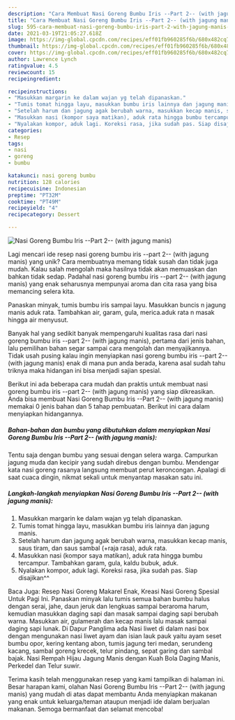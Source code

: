 ```yaml
---
description: "Cara Membuat Nasi Goreng Bumbu Iris --Part 2-- (with jagung manis) Anti Gagal"
title: "Cara Membuat Nasi Goreng Bumbu Iris --Part 2-- (with jagung manis) Anti Gagal"
slug: 595-cara-membuat-nasi-goreng-bumbu-iris-part-2-with-jagung-manis-anti-gagal
date: 2021-03-19T21:05:27.618Z
image: https://img-global.cpcdn.com/recipes/eff01fb960285f6b/680x482cq70/nasi-goreng-bumbu-iris-part-2-with-jagung-manis-foto-resep-utama.jpg
thumbnail: https://img-global.cpcdn.com/recipes/eff01fb960285f6b/680x482cq70/nasi-goreng-bumbu-iris-part-2-with-jagung-manis-foto-resep-utama.jpg
cover: https://img-global.cpcdn.com/recipes/eff01fb960285f6b/680x482cq70/nasi-goreng-bumbu-iris-part-2-with-jagung-manis-foto-resep-utama.jpg
author: Lawrence Lynch
ratingvalue: 4.5
reviewcount: 15
recipeingredient:

recipeinstructions:
- "Masukkan margarin ke dalam wajan yg telah dipanaskan."
- "Tumis tomat hingga layu, masukkan bumbu iris lainnya dan jagung manis."
- "Setelah harum dan jagung agak berubah warna, masukkan kecap manis, saus tiram, dan saus sambal (+raja rasa), aduk rata."
- "Masukkan nasi (kompor saya matikan), aduk rata hingga bumbu tercampur. Tambahkan garam, gula, kaldu bubuk, aduk."
- "Nyalakan kompor, aduk lagi. Koreksi rasa, jika sudah pas. Siap disajikan^^"
categories:
- Resep
tags:
- nasi
- goreng
- bumbu

katakunci: nasi goreng bumbu 
nutrition: 128 calories
recipecuisine: Indonesian
preptime: "PT32M"
cooktime: "PT49M"
recipeyield: "4"
recipecategory: Dessert

---
```



![Nasi Goreng Bumbu Iris --Part 2-- (with jagung manis)](https://img-global.cpcdn.com/recipes/eff01fb960285f6b/680x482cq70/nasi-goreng-bumbu-iris-part-2-with-jagung-manis-foto-resep-utama.jpg)

Lagi mencari ide resep nasi goreng bumbu iris --part 2-- (with jagung manis) yang unik? Cara membuatnya memang tidak susah dan tidak juga mudah. Kalau salah mengolah maka hasilnya tidak akan memuaskan dan bahkan tidak sedap. Padahal nasi goreng bumbu iris --part 2-- (with jagung manis) yang enak seharusnya mempunyai aroma dan cita rasa yang bisa memancing selera kita.

Panaskan minyak, tumis bumbu iris sampai layu. Masukkan buncis n jagung manis aduk rata. Tambahkan air, garam, gula, merica.aduk rata n masak hingga air menyusut.

Banyak hal yang sedikit banyak mempengaruhi kualitas rasa dari nasi goreng bumbu iris --part 2-- (with jagung manis), pertama dari jenis bahan, lalu pemilihan bahan segar sampai cara mengolah dan menyajikannya. Tidak usah pusing kalau ingin menyiapkan nasi goreng bumbu iris --part 2-- (with jagung manis) enak di mana pun anda berada, karena asal sudah tahu triknya maka hidangan ini bisa menjadi sajian spesial.


Berikut ini ada beberapa cara mudah dan praktis untuk membuat nasi goreng bumbu iris --part 2-- (with jagung manis) yang siap dikreasikan. Anda bisa membuat Nasi Goreng Bumbu Iris --Part 2-- (with jagung manis) memakai 0 jenis bahan dan 5 tahap pembuatan. Berikut ini cara dalam menyiapkan hidangannya.

<!--inarticleads1-->

##### Bahan-bahan dan bumbu yang dibutuhkan dalam menyiapkan Nasi Goreng Bumbu Iris --Part 2-- (with jagung manis):



Tentu saja dengan bumbu yang sesuai dengan selera warga. Campurkan jagung muda dan kecipir yang sudah direbus dengan bumbu. Mendengar kata nasi goreng rasanya langsung membuat perut keroncongan. Apalagi di saat cuaca dingin, nikmat sekali untuk menyantap masakan satu ini. 

<!--inarticleads2-->

##### Langkah-langkah menyiapkan Nasi Goreng Bumbu Iris --Part 2-- (with jagung manis):

1. Masukkan margarin ke dalam wajan yg telah dipanaskan.
1. Tumis tomat hingga layu, masukkan bumbu iris lainnya dan jagung manis.
1. Setelah harum dan jagung agak berubah warna, masukkan kecap manis, saus tiram, dan saus sambal (+raja rasa), aduk rata.
1. Masukkan nasi (kompor saya matikan), aduk rata hingga bumbu tercampur. Tambahkan garam, gula, kaldu bubuk, aduk.
1. Nyalakan kompor, aduk lagi. Koreksi rasa, jika sudah pas. Siap disajikan^^


Baca Juga: Resep Nasi Goreng Makarel Enak, Kreasi Nasi Goreng Spesial Untuk Pagi Ini. Panaskan minyak lalu tumis semua bahan bumbu halus dengan serai, jahe, daun jeruk dan lengkuas sampai beraroma harum, kemudian masukkan daging sapi dan masak sampai daging sapi berubah warna. Masukkan air, gulamerah dan kecap manis lalu masak sampai daging sapi lunak. Di Dapur Panglima ada Nasi liwet di dalam nasi box dengan mengunakan nasi liwet ayam dan isian lauk pauk yaitu ayam seset bumbu opor, kering kentang abon, tumis jagung teri medan, serundeng kacang, sambal goreng krecek, telur pindang, sepat garing dan sambal bajak. Nasi Rempah Hijau Jagung Manis dengan Kuah Bola Daging Manis, Perkedel dan Telur suwir. 

Terima kasih telah menggunakan resep yang kami tampilkan di halaman ini. Besar harapan kami, olahan Nasi Goreng Bumbu Iris --Part 2-- (with jagung manis) yang mudah di atas dapat membantu Anda menyiapkan makanan yang enak untuk keluarga/teman ataupun menjadi ide dalam berjualan makanan. Semoga bermanfaat dan selamat mencoba!
